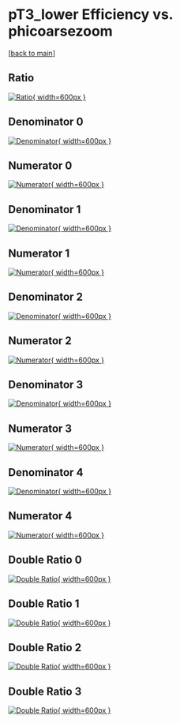 # pT3_lower Efficiency vs. phicoarsezoom

[[back to main](./)]



## Ratio

[![Ratio](../mtv/var/pT3_lower_vtr_211_0_eff_phicoarsezoom.png){ width=600px }](../mtv/var/pT3_lower_vtr_211_0_eff_phicoarsezoom.pdf)

## Denominator 0

[![Denominator](../mtv/den/pT3_lower_vtr_211_0_eff_phicoarsezoom_den0.png){ width=600px }](../mtv/den/pT3_lower_vtr_211_0_eff_phicoarsezoom_den0.pdf)

## Numerator 0

[![Numerator](../mtv/num/pT3_lower_vtr_211_0_eff_phicoarsezoom_num0.png){ width=600px }](../mtv/num/pT3_lower_vtr_211_0_eff_phicoarsezoom_num0.pdf)

## Denominator 1

[![Denominator](../mtv/den/pT3_lower_vtr_211_0_eff_phicoarsezoom_den1.png){ width=600px }](../mtv/den/pT3_lower_vtr_211_0_eff_phicoarsezoom_den1.pdf)

## Numerator 1

[![Numerator](../mtv/num/pT3_lower_vtr_211_0_eff_phicoarsezoom_num1.png){ width=600px }](../mtv/num/pT3_lower_vtr_211_0_eff_phicoarsezoom_num1.pdf)

## Denominator 2

[![Denominator](../mtv/den/pT3_lower_vtr_211_0_eff_phicoarsezoom_den2.png){ width=600px }](../mtv/den/pT3_lower_vtr_211_0_eff_phicoarsezoom_den2.pdf)

## Numerator 2

[![Numerator](../mtv/num/pT3_lower_vtr_211_0_eff_phicoarsezoom_num2.png){ width=600px }](../mtv/num/pT3_lower_vtr_211_0_eff_phicoarsezoom_num2.pdf)

## Denominator 3

[![Denominator](../mtv/den/pT3_lower_vtr_211_0_eff_phicoarsezoom_den3.png){ width=600px }](../mtv/den/pT3_lower_vtr_211_0_eff_phicoarsezoom_den3.pdf)

## Numerator 3

[![Numerator](../mtv/num/pT3_lower_vtr_211_0_eff_phicoarsezoom_num3.png){ width=600px }](../mtv/num/pT3_lower_vtr_211_0_eff_phicoarsezoom_num3.pdf)

## Denominator 4

[![Denominator](../mtv/den/pT3_lower_vtr_211_0_eff_phicoarsezoom_den4.png){ width=600px }](../mtv/den/pT3_lower_vtr_211_0_eff_phicoarsezoom_den4.pdf)

## Numerator 4

[![Numerator](../mtv/num/pT3_lower_vtr_211_0_eff_phicoarsezoom_num4.png){ width=600px }](../mtv/num/pT3_lower_vtr_211_0_eff_phicoarsezoom_num4.pdf)

## Double Ratio 0

[![Double Ratio](../mtv/ratio/pT3_lower_vtr_211_0_eff_phicoarsezoom_ratio0.png){ width=600px }](../mtv/ratio/pT3_lower_vtr_211_0_eff_phicoarsezoom_ratio0.pdf)

## Double Ratio 1

[![Double Ratio](../mtv/ratio/pT3_lower_vtr_211_0_eff_phicoarsezoom_ratio1.png){ width=600px }](../mtv/ratio/pT3_lower_vtr_211_0_eff_phicoarsezoom_ratio1.pdf)

## Double Ratio 2

[![Double Ratio](../mtv/ratio/pT3_lower_vtr_211_0_eff_phicoarsezoom_ratio2.png){ width=600px }](../mtv/ratio/pT3_lower_vtr_211_0_eff_phicoarsezoom_ratio2.pdf)

## Double Ratio 3

[![Double Ratio](../mtv/ratio/pT3_lower_vtr_211_0_eff_phicoarsezoom_ratio3.png){ width=600px }](../mtv/ratio/pT3_lower_vtr_211_0_eff_phicoarsezoom_ratio3.pdf)

